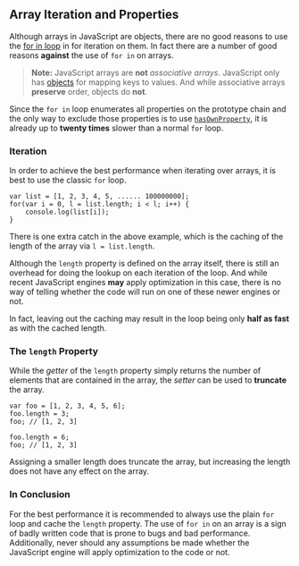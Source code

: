 ## Array Iteration and Properties

Although arrays in JavaScript are objects, there are no good reasons to use
the [for in loop](#object.forinloop) in for iteration on them. In fact there are 
a  number of good reasons **against** the use of `for in` on arrays.

> **Note:** JavaScript arrays are **not** *associative arrays*. JavaScript only 
> has [objects](#object.general) for mapping keys to values. And while associative 
> arrays **preserve** order, objects do **not**.

Since the `for in` loop enumerates all properties on the prototype chain and 
the only way to exclude those properties is to use 
[`hasOwnProperty`](#object.hasownproperty), it is already up to **twenty times**
slower than a normal `for` loop.

### Iteration

In order to achieve the best performance when iterating over arrays, it is best
to use the classic `for` loop.

    var list = [1, 2, 3, 4, 5, ...... 100000000];
    for(var i = 0, l = list.length; i < l; i++) {
        console.log(list[i]);
    }

There is one extra catch in the above example, which is the caching of the 
length of the array via `l = list.length`.

Although the `length` property is defined on the array itself, there is still an
overhead for doing the lookup on each iteration of the loop. And while recent 
JavaScript engines **may** apply optimization in this case, there is no way of
telling whether the code will run on one of these newer engines or not. 

In fact, leaving out the caching may result in the loop being only **half as
fast** as with the cached length.

### The `length` Property

While the *getter* of the `length` property simply returns the number of
elements that are contained in the array, the *setter* can be used to 
**truncate** the array.

    var foo = [1, 2, 3, 4, 5, 6];
    foo.length = 3;
    foo; // [1, 2, 3]

    foo.length = 6;
    foo; // [1, 2, 3]

Assigning a smaller length does truncate the array, but increasing the length 
does not have any effect on the array.

### In Conclusion

For the best performance it is recommended to always use the plain `for` loop
and cache the `length` property. The use of `for in` on an array is a sign of
badly written code that is prone to bugs and bad performance. Additionally, 
never should any assumptions be made whether the JavaScript engine will apply 
optimization to the code or not.

